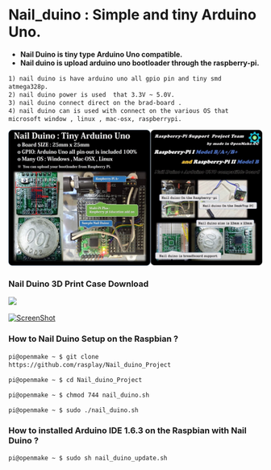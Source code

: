 # Nail_duino : Simple and tiny Arduino Uno.

* **Nail Duino is tiny type Arduino Uno compatible.**
* **Nail duino is upload arduino uno bootloader through the raspberry-pi.** 
```
1) nail duino is have arduino uno all gpio pin and tiny smd atmega328p.
2) nail duino power is used  that 3.3V ~ 5.0V.
3) nail duino connect direct on the brad-board .
4) nail duino can is used with connect on the various OS that microsoft window , linux , mac-osx, raspberrypi.
```

<img src="https://github.com/rasplay/Nail_duino_Project/blob/master/IMG/nail_duino.jpg" width="1200">

### Nail Duino 3D Print Case Download

[<img src="http://www.rasplay.org/wp-content/uploads/nail_duino_61.jpg" width="100">](https://github.com/rasplay/Nail_duino_Project/blob/master/nail_duino_case.zip)

[![ScreenShot](http://www.rasplay.org/wp-content/uploads/25.jpg)](https://www.youtube.com/watch?v=vQyZlNaWGlg)

### How to Nail Duino Setup on the Raspbian ? 

```
pi@openmake ~ $ git clone https://github.com/rasplay/Nail_duino_Project
```
```
pi@openmake ~ $ cd Nail_duino_Project
```
```
pi@openmake ~ $ chmod 744 nail_duino.sh
```
```
pi@openmake ~ $ sudo ./nail_duino.sh
```

### How to installed Arduino IDE 1.6.3 on the Raspbian with Nail Duino ? 

```
pi@openmake ~ $ sudo sh nail_duino_update.sh
```
